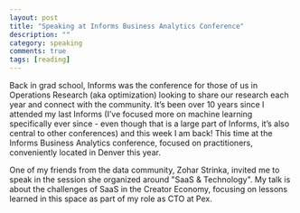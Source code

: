 ```yaml
---
layout: post
title: "Speaking at Informs Business Analytics Conference"
description: ""
category: speaking
comments: true
tags: [reading]
---
```

Back in grad school, Informs was the conference for those of us in Operations Research (aka optimization) looking to share our research each year and connect with the community. It’s been over 10 years since I attended my last Informs (I’ve focused more on machine learning specifically ever since - even though that is a large part of Informs, it’s also central to other conferences) and this week I am back! This time at the Informs Business Analytics conference, focused on practitioners, conveniently located in Denver this year. 

One of my friends from the data community, Zohar Strinka, invited me to speak in the session she organized around "SaaS & Technology". My talk is about the challenges of SaaS in the Creator Economy, focusing on lessons learned in this space as part of my role as CTO at Pex.
